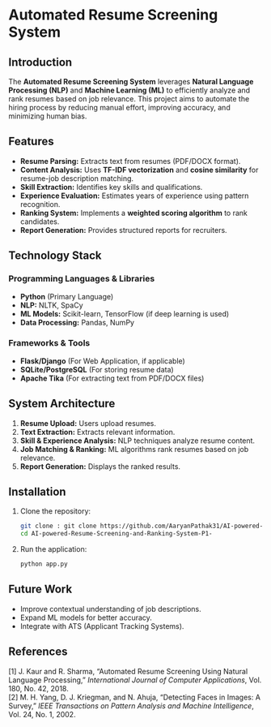 # Automated Resume Screening System

## Introduction
The **Automated Resume Screening System** leverages **Natural Language Processing (NLP)** and **Machine Learning (ML)** to efficiently analyze and rank resumes based on job relevance. This project aims to automate the hiring process by reducing manual effort, improving accuracy, and minimizing human bias.

## Features
- **Resume Parsing:** Extracts text from resumes (PDF/DOCX format).
- **Content Analysis:** Uses **TF-IDF vectorization** and **cosine similarity** for resume-job description matching.
- **Skill Extraction:** Identifies key skills and qualifications.
- **Experience Evaluation:** Estimates years of experience using pattern recognition.
- **Ranking System:** Implements a **weighted scoring algorithm** to rank candidates.
- **Report Generation:** Provides structured reports for recruiters.

## Technology Stack
### Programming Languages & Libraries
- **Python** (Primary Language)
- **NLP:** NLTK, SpaCy
- **ML Models:** Scikit-learn, TensorFlow (if deep learning is used)
- **Data Processing:** Pandas, NumPy

### Frameworks & Tools
- **Flask/Django** (For Web Application, if applicable)
- **SQLite/PostgreSQL** (For storing resume data)
- **Apache Tika** (For extracting text from PDF/DOCX files)

## System Architecture
1. **Resume Upload:** Users upload resumes.
2. **Text Extraction:** Extracts relevant information.
3. **Skill & Experience Analysis:** NLP techniques analyze resume content.
4. **Job Matching & Ranking:** ML algorithms rank resumes based on job relevance.
5. **Report Generation:** Displays the ranked results.

## Installation
1. Clone the repository:
   ```sh
   git clone : git clone https://github.com/AaryanPathak31/AI-powered-Resume-Screening-and-Ranking-System-P1-.git
   cd AI-powered-Resume-Screening-and-Ranking-System-P1-
   ```
2. Run the application:
   ```sh
   python app.py
   ```

## Future Work
- Improve contextual understanding of job descriptions.
- Expand ML models for better accuracy.
- Integrate with ATS (Applicant Tracking Systems).

## References
[1] J. Kaur and R. Sharma, “Automated Resume Screening Using Natural Language Processing,” *International Journal of Computer Applications*, Vol. 180, No. 42, 2018.  
[2] M. H. Yang, D. J. Kriegman, and N. Ahuja, “Detecting Faces in Images: A Survey,” *IEEE Transactions on Pattern Analysis and Machine Intelligence*, Vol. 24, No. 1, 2002.
